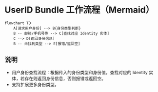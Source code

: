# UserID Bundle 工作流程（Mermaid）

```mermaid
flowchart TD
    A[请求用户身份] --> B{身份类型判断}
    B -- 邮箱/手机号等 --> C[查找对应 Identity 实体]
    C --> D[返回身份信息]
    B -- 未找到类型 --> E[报错/返回空]
```

## 说明

- 用户身份查找流程：根据传入的身份类型和身份值，查找对应的 Identity 实体，若存在则返回身份信息，否则报错或返回空。
- 支持扩展更多身份类型。
